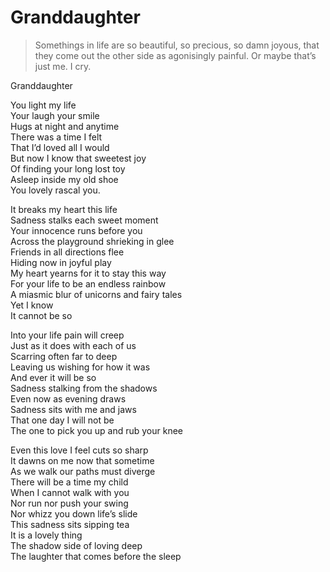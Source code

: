 # Granddaughter  
> Somethings in life are so beautiful, so precious, so damn joyous, that they come out the other side as agonisingly painful. Or maybe that’s just me. I cry.  

Granddaughter  
  
You light my life   
Your laugh your smile   
Hugs at night and anytime  
There was a time I felt  
That I’d loved all I would  
But now I know that sweetest joy  
Of finding your long lost toy  
Asleep inside my old shoe  
You lovely rascal you.  
  
It breaks my heart this life  
Sadness stalks each sweet moment  
Your innocence runs before you  
Across the playground shrieking in glee  
Friends in all directions flee  
Hiding now in joyful play  
My heart yearns for it to stay this way  
For your life to be an endless rainbow  
A miasmic blur of unicorns and fairy tales  
Yet I know  
It cannot be so  
  
Into your life pain will creep  
Just as it does with each of us  
Scarring often far to deep  
Leaving us wishing for how it was  
And ever it will be so  
Sadness stalking from the shadows  
Even now as evening draws  
Sadness sits with me and jaws  
That one day I will not be  
The one to pick you up and rub your knee  
  
Even this love I feel cuts so sharp  
It dawns on me now that sometime   
As we walk our paths must diverge  
There will be a time my child  
When I cannot walk with you   
Nor run nor push your swing  
Nor whizz you down life’s slide  
This sadness sits sipping tea  
It is a lovely thing  
The shadow side of loving deep  
The laughter that comes before the sleep  
  
